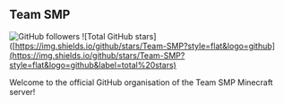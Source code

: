 ## Team SMP

![GitHub followers](https://img.shields.io/github/followers/Team-SMP?style=flat&logo=github)
![Total GitHub stars]([https://img.shields.io/github/stars/Team-SMP?style=flat&logo=github](https://img.shields.io/github/stars/Team-SMP?style=flat&logo=github&label=total%20stars)

Welcome to the official GitHub organisation of the Team SMP Minecraft server!
<!--

**Here are some ideas to get you started:**

🙋‍♀️ A short introduction - what is your organization all about?
🌈 Contribution guidelines - how can the community get involved?
👩‍💻 Useful resources - where can the community find your docs? Is there anything else the community should know?
🍿 Fun facts - what does your team eat for breakfast?
🧙 Remember, you can do mighty things with the power of [Markdown](https://docs.github.com/github/writing-on-github/getting-started-with-writing-and-formatting-on-github/basic-writing-and-formatting-syntax)
-->
